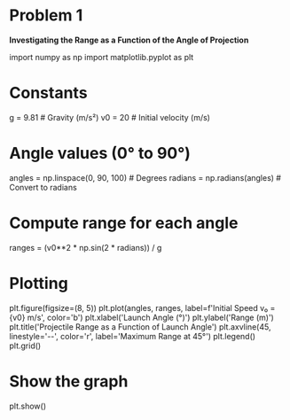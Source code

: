 # Problem 1

**Investigating the Range as a Function of the Angle of Projection**

import numpy as np
import matplotlib.pyplot as plt

# Constants
g = 9.81  # Gravity (m/s²)
v0 = 20   # Initial velocity (m/s)

# Angle values (0° to 90°)
angles = np.linspace(0, 90, 100)  # Degrees
radians = np.radians(angles)  # Convert to radians

# Compute range for each angle
ranges = (v0**2 * np.sin(2 * radians)) / g

# Plotting
plt.figure(figsize=(8, 5))
plt.plot(angles, ranges, label=f'Initial Speed v₀ = {v0} m/s', color='b')
plt.xlabel('Launch Angle (°)')
plt.ylabel('Range (m)')
plt.title('Projectile Range as a Function of Launch Angle')
plt.axvline(45, linestyle='--', color='r', label='Maximum Range at 45°')
plt.legend()
plt.grid()

# Show the graph
plt.show()


#